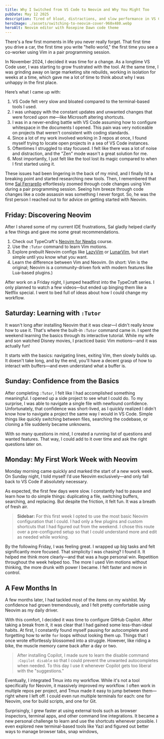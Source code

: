 ```yaml
---
title: Why I Switched from VS Code to Neovim and Why You Might Too
pubDate: May 12 2025
description: Tired of bloat, distractions, and slow performance in VS Code, I made the leap to Neovim. Here's my journey from frustration to focus—and how Neovim reshaped my dev workflow.
heroImage: ./assets/switching-to-neovim-cover-960x480.webp
heroAlt: Neovim editor with Rosepine Dawn code theme
---
```

There's a few first moments in life you never really forget. That first time you drive a car, the first time you write "hello world," the first time you see a co-worker using Vim in a pair programming session.

In November 2024, I decided it was time for a change. As a longtime VS Code user, I was starting to grow frustrated with the tool. At the same time, I was grinding away on large marketing site rebuilds, working in isolation for weeks at a time, which gave me a lot of time to think about why I was unhappy in the first place.

Here’s what I came up with:

1. VS Code felt very slow and bloated compared to the terminal-based tools I used.
2. I was unhappy with the constant updates and unwanted changes that were forced upon me—like Microsoft altering shortcuts.
3. I was in a never-ending battle with VS Code assuming how to configure whitespace in the documents I opened. This pain was very noticeable on projects that weren't consistent with coding standards.
4. Since a lot of my work involved working in 3 repos at once, I found myself trying to locate open projects in a sea of VS Code instances.
5. Oftentimes I struggled to stay focused. I felt like there was a lot of noise and distraction, and the "Zen" mode wasn't a great solution for me.
6. Most importantly, I just felt like the tool lost its magic compared to when I first started using it.

These issues had been lingering in the back of my mind, and I finally hit a breaking point and started researching new tools. Then, I remembered that time [Sal Ferrarello](https://salferrarello.com/) effortlessly zoomed through code changes using Vim during a pair programming session. Seeing him breeze through code changes like a code assassin was something I never forgot. So, he was the first person I reached out to for advice on getting started with Neovim.

## Friday: Discovering Neovim

After I shared some of my current IDE frustrations, Sal gladly helped clarify a few things and gave me some great recommendations.

1. Check out TypeCraft's [Neovim for Newbs](https://www.youtube.com/playlist?list=PLsz00TDipIffreIaUNk64KxTIkQaGguqn) course.
2. Use the `:Tutor` command to learn Vim motions.
3. Explore prebuilt Neovim configs like [LazyVim](https://www.lazyvim.org/) or [LunarVim](https://www.lunarvim.org/), but start simple until you know what you want.
4. Learn the difference between Vim and Neovim. (In short: Vim is the original; Neovim is a community-driven fork with modern features like Lua-based plugins.)

After work on a Friday night, I jumped headfirst into the TypeCraft series. I only planned to watch a few videos—but ended up binging them like a Netflix special. I went to bed full of ideas about how I could change my workflow.
## Saturday: Learning with `:Tutor`

It wasn't long after installing Neovim that it was clear—I didn't really know how to use it. That's where the built-in `:Tutor` command came in. I spent the weekend learning the basics through its interactive tutorial. While my wife and son watched Disney movies, I practiced basic Vim motions—and it was actually fun!

It starts with the basics: navigating lines, exiting Vim, then slowly builds up. It doesn't take long, and by the end, you'll have a decent grasp of how to interact with buffers—and even understand what a buffer is.

## Sunday: Confidence from the Basics

After completing `:Tutor`, I felt like I had accomplished something meaningful. I opened up a side project to see what I could do. To my surprise, I was able to navigate a single file with newfound confidence. Unfortunately, that confidence was short-lived, as I quickly realized I didn't know how to navigate a project the same way I would in VS Code. Simple things like quickly switching between files, searching the codebase, or cloning a file suddenly became unknowns.

With so many questions in mind, I created a running list of questions and wanted features. That way, I could add to it over time and ask the right questions later on.

## Monday: My First Work Week with Neovim

Monday morning came quickly and marked the start of a new work week. On Sunday night, I told myself I’d use Neovim exclusively—and only fall back to VS Code if absolutely necessary.

As expected, the first few days were slow. I constantly had to pause and learn how to do simple things: duplicating a file, switching buffers, searching, and replacing. But despite the friction, it felt fun. It was a breath of fresh air.

> **Sidebar:** For this first week I opted to use the most basic Neovim configuration that I could. I had only a few plugins and custom shortcuts that I had figured out from the weekend. I chose this route over a pre-configured setup so that I could understand more and edit as needed while working.

By the following Friday, I was feeling great. I wrapped up big tasks and felt significantly more focused. That simplicity I was chasing? I found it. It helped me think more clearly—and that was a huge personal win. Repetition throughout the week helped too. The more I used Vim motions without thinking, the more drunk with power I became. I felt faster and more in control.

## A Few Months In

A few months later, I had tackled most of the items on my wishlist. My confidence had grown tremendously, and I felt pretty comfortable using Neovim as my daily driver.

With this comfort, I decided it was time to configure GitHub Copilot. After taking a break from it, it was clear that I had gained some less-than-ideal habits. At first, I constantly found myself pausing for autocomplete and forgetting how to write `for` loops without looking them up. Things that I once wrote effortlessly blossomed into a struggle. However, like riding a bike, the muscle memory came back after a day or two.

> After installing Copilot, I made sure to learn the disable command `:Copilot disable` so that I could prevent the unwanted autocompletes when needed. To this day I use it whenever Copilot gets too liberal with the "suggestions."

Eventually, I integrated Tmux into my workflow. While it's not a tool specifically for Neovim, it massively improved my workflow. I often work in multiple repos per project, and Tmux made it easy to jump between them—right where I left off. I could even run multiple terminals for each: one for Neovim, one for build scripts, and one for Git.

Surprisingly, I grew faster at using external tools such as browser inspectors, terminal apps, and other command line integrations. It became a new personal challenge to learn and use the shortcuts whenever possible. I even explored new terminal-based tools like Yazi and figured out better ways to manage browser tabs, snap windows,
